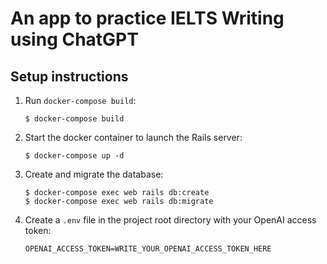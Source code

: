 # An app to practice IELTS Writing using ChatGPT

## Setup instructions

1. Run `docker-compose build`:
    ```
    $ docker-compose build
    ```

2. Start the docker container to launch the Rails server:
    ```
    $ docker-compose up -d
    ```

3. Create and migrate the database:
    ```
    $ docker-compose exec web rails db:create
    $ docker-compose exec web rails db:migrate
    ```

4. Create a `.env` file in the project root directory with your OpenAI access token:
    ```
    OPENAI_ACCESS_TOKEN=WRITE_YOUR_OPENAI_ACCESS_TOKEN_HERE
    ```
